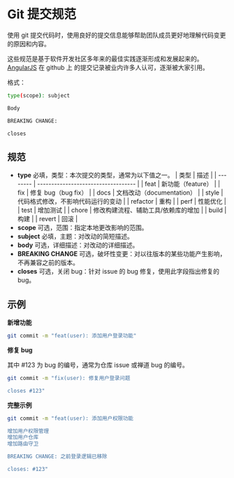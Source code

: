 # Git 提交规范

使用 git 提交代码时，使用良好的提交信息能够帮助团队成员更好地理解代码变更的原因和内容。

这些规范是基于软件开发社区多年来的最佳实践逐渐形成和发展起来的。[AngularJS](https://github.com/angular/angular.js) 在 github 上 的提交记录被业内许多人认可，逐渐被大家引用。

格式：

```bash
type(scope): subject

Body

BREAKING CHANGE:

closes
```

## 规范

- **type** 必填，类型：本次提交的类型，通常为以下值之一。
  | 类型 | 描述 |
  | -------- | ----------------------------------- |
  | feat | 新功能（feature） |
  | fix | 修复 bug（bug fix） |
  | docs | 文档改动（documentation） |
  | style | 代码格式修改，不影响代码运行的变动 |
  | refactor | 重构 |
  | perf | 性能优化 |
  | test | 增加测试 |
  | chore | 修改构建流程、辅助工具/依赖库的增加 |
  | build | 构建 |
  | revert | 回滚 |
- **scope** 可选，范围：指定本地更改影响的范围。
- **subject** 必填，主题：对改动的简短描述。
- **body** 可选，详细描述：对改动的详细描述。
- **BREAKING CHANGE** 可选，破坏性变更：对以往版本的某些功能产生影响，不再兼容之前的版本。
- **closes** 可选，关闭 bug：针对 issue 的 bug 修复，使用此字段指出修复的 bug。

## 示例

**新增功能**

```bash
git commit -m "feat(user): 添加用户登录功能"
```

**修复 bug**

其中 #123 为 bug 的编号，通常为仓库 issue 或禅道 bug 的编号。

```bash
git commit -m "fix(user): 修复用户登录问题

closes #123"
```

**完整示例**

```bash
git commit -m "feat(user): 添加用户权限功能

增加用户权限管理
增加用户仓库
增加路由守卫

BREAKING CHANGE: 之前登录逻辑已移除

closes: #123"
```
